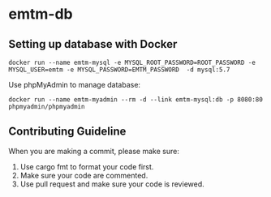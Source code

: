 # emtm-db

## Setting up database with Docker

```
docker run --name emtm-mysql -e MYSQL_ROOT_PASSWORD=ROOT_PASSWORD -e MYSQL_USER=emtm -e MYSQL_PASSWORD=EMTM_PASSWORD  -d mysql:5.7
```

Use phpMyAdmin to manage database:
```
docker run --name emtm-myadmin --rm -d --link emtm-mysql:db -p 8080:80 phpmyadmin/phpmyadmin
```

## Contributing Guideline

When you are making a commit, please make sure:

1. Use cargo fmt to format your code first.
2. Make sure your code are commented.
3. Use pull request and make sure your code is reviewed.


